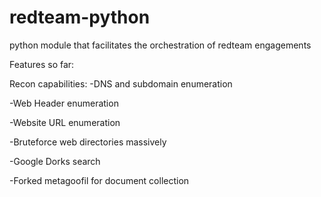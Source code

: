 # redteam-python
python module that facilitates the orchestration of redteam engagements

Features so far:

Recon capabilities:
  -DNS and subdomain enumeration
  
  -Web Header enumeration
  
  -Website URL enumeration
  
  -Bruteforce web directories massively
  
  -Google Dorks search
  
  -Forked metagoofil for document collection
